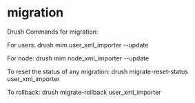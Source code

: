 # migration

Drush Commands for migration:

For users:
drush mim user_xml_importer --update

For node:
drush mim node_xml_importer --update

To reset the status of any migration:
drush migrate-reset-status user_xml_importer

To rollback:
drush migrate-rollback user_xml_importer
